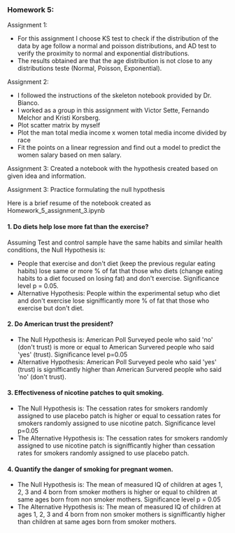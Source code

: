 ### Homework 5:

Assignment 1:
- For this assignment I choose KS test to check if the distribution of the data by age follow a normal and poisson distributions,
and AD test to verify the proximity to normal and exponential distributions.
- The results obtained are that the age distribution is not close to any distributions teste (Normal, Poisson, Exponential).

Assignment 2:
- I followed the instructions of the skeleton notebook provided by Dr. Bianco.
- I worked as a group in this assignment with Victor Sette, Fernando Melchor and Kristi Korsberg.
- Plot scatter matrix by myself
- Plot the man total media income x women total media income divided by race
- Fit the points on a linear regression and find out a model to predict the women salary based on men salary.

Assignment 3:
Created a notebook with the hypothesis created based on given idea and information.

Assignment 3: Practice formulating the null hypothesis

Here is a brief resume of the notebook created as Homework_5_assignment_3.ipynb

#### 1. Do diets help lose more fat than the exercise?
Assuming Test and control sample have the same habits and similar health conditions, the Null Hypothesis is:
- People that exercise and don't diet (keep the previous regular eating habits) lose same or more % of fat that 
those who diets (change eating habits to a diet focused on losing fat) and don't exercise. Significance level p = 0.05.
- Alternative Hypothesis:
People within the experimental setup who diet and don't exercise lose signifficantly more % of 
fat that those who exercise but don't diet.

#### 2. Do American trust the president?
- The Null Hypothesis is:
American Poll Surveyed peole who said 'no' (don't trust) is more or equal to American Survered people who said 'yes' 
(trust). Significance level p=0.05
- Alternative Hypothesis:
American Poll Surveyed peole who said 'yes' (trust) is signifficantly higher than American Survered people who said 'no' (don't trust).

#### 3. Effectiveness of nicotine patches to quit smoking.
- The Null Hypothesis is:
The cessation rates for smokers randomly assigned to use placebo patch is higher or equal to cessation 
rates for smokers randomly assigned to use nicotine patch. Significance level p=0.05
- The Alternative Hypothesis is:
The cessation rates for smokers randomly assigned to use nicotine patch is signifficantly higher than cessation rates for smokers randomly assigned to use placebo patch.

#### 4. Quantify the danger of smoking for pregnant women.
- The Null Hypothesis is:
The mean of measured IQ of children at ages 1, 2, 3 and 4 born from smoker mothers is higher or equal to children at same ages born from non smoker mothers. Significance level p = 0.05
- The Alternative Hypothesis is:
The mean of measured IQ of children at ages 1, 2, 3 and 4 born from non smoker mothers is signifficantly higher than children at same ages born from smoker mothers.
